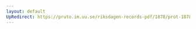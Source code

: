 ```yaml
---
layout: default
UpRedirect: https://pruto.im.uu.se/riksdagen-records-pdf/1878/prot-1878--ak--021/prot-1878--ak--021_008.pdf
---
```

